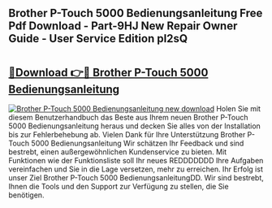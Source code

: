 ## Brother P-Touch 5000 Bedienungsanleitung Free Pdf Download - Part-9HJ New Repair Owner Guide - User Service Edition pI2sQ

# <h2><a href="http://df23k08.blite.top/?on=Brother+P-Touch+5000+Bedienungsanleitung">🔗Download 👉🔴 Brother P-Touch 5000 Bedienungsanleitung</a></h2>

[![Brother P-Touch 5000 Bedienungsanleitung new download](https://i.imgur.com/lujVjoI.png)](http://df23k08.blite.top/?on=Brother+P-Touch+5000+Bedienungsanleitung)
Holen Sie mit diesem Benutzerhandbuch das Beste aus Ihrem neuen Brother P-Touch 5000 Bedienungsanleitung heraus und decken Sie alles von der Installation bis zur Fehlerbehebung ab. Vielen Dank für Ihre Unterstützung Brother P-Touch 5000 Bedienungsanleitung Wir schätzen Ihr Feedback und sind bestrebt, einen außergewöhnlichen Kundenservice zu bieten. Mit Funktionen wie der Funktionsliste soll Ihr neues REDDDDDDD Ihre Aufgaben vereinfachen und Sie in die Lage versetzen, mehr zu erreichen. Ihr Erfolg ist unser Ziel Brother P-Touch 5000 BedienungsanleitungDD. Wir sind bestrebt, Ihnen die Tools und den Support zur Verfügung zu stellen, die Sie benötigen.
